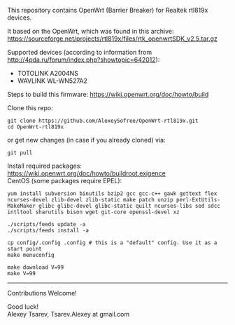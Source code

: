 This repository contains OpenWrt (Barrier Breaker) for Realtek rtl819x devices.

It based on the OpenWrt, which was found in this archive:
https://sourceforge.net/projects/rtl819x/files/rtk_openwrtSDK_v2.5.tar.gz

Supported devices
(according to information from http://4pda.ru/forum/index.php?showtopic=642012):
- TOTOLINK A2004NS
- WAVLINK WL-WN527A2

Steps to build this firmware: https://wiki.openwrt.org/doc/howto/build


Clone this repo:
~~~
git clone https://github.com/AlexeySofree/OpenWrt-rtl819x.git
cd OpenWrt-rtl819x
~~~

or get new changes (in case if you already cloned) via:
~~~
git pull
~~~


Install required packages: https://wiki.openwrt.org/doc/howto/buildroot.exigence  
CentOS (some packages require EPEL):
~~~
yum install subversion binutils bzip2 gcc gcc-c++ gawk gettext flex ncurses-devel zlib-devel zlib-static make patch unzip perl-ExtUtils-MakeMaker glibc glibc-devel glibc-static quilt ncurses-libs sed sdcc intltool sharutils bison wget git-core openssl-devel xz
~~~

~~~
./scripts/feeds update -a
./scripts/feeds install -a

cp config/.config .config # this is a "default" config. Use it as a start point
make menuconfig

make download V=99
make V=99
~~~


---
Contributions Welcome!

Good luck!  
Alexey Tsarev, Tsarev.Alexey at gmail.com
